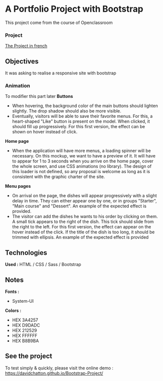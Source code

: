 # A Portfolio Project with Bootstrap

This project come from the course of Openclassroom 


### Project

 [The Project in french](https://openclassrooms.com/fr/courses/7542506-creez-des-sites-web-responsives-avec-bootstrap-5)

## Objectives

It was asking to realise a responsive site with bootstrap  

### Animation
To modifier this part later
**Buttons**
- When hovering, the background color of the main buttons should lighten slightly. The drop shadow should also be more visible.
- Eventually, visitors will be able to save their favorite menus. For this, a heart-shaped "Like" button is present on the model. When clicked, it should fill up progressively. For this first version, the effect can be shown on hover instead of click.

**Home page**
- When the application will have more menus, a loading spinner will be necessary. On this mockup, we want to have a preview of it. It will have to appear for 1 to 3 seconds when you arrive on the home page, cover the whole screen, and use CSS animations (no library). The design of this loader is not defined, so any proposal is welcome as long as it is consistent with the graphic charter of the site.

**Menu pages**
- On arrival on the page, the dishes will appear progressively with a slight delay in time. They can either appear one by one, or in groups "Starter", "Main course" and "Dessert". An example of the expected effect is provided.
- The visitor can add the dishes he wants to his order by clicking on them. A small tick appears to the right of the dish. This tick should slide from the right to the left. For this first version, the effect can appear on the hover instead of the click. If the title of the dish is too long, it should be trimmed with ellipsis. An example of the expected effect is provided

## Technologies

**Used :** HTML / CSS / Sass / Bootstrap

## Notes

**Fonts :**
- System-UI

**Colors :**

- HEX 3A4257
- HEX D9DADC
- HEX 212529
- HEX FFFFFF
- HEX B8B9BA

## See the project

To test simply & quickly, please visit the online demo : https://davidchatton.github.io/Bootstrap-Project/
